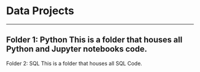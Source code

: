 # Data Projects

---
Folder 1: Python
This is a folder that houses all Python and Jupyter notebooks code.
---
Folder 2: SQL
This is a folder that houses all SQL Code.
